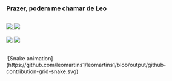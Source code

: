 ### Prazer, podem me chamar de Leo 

##

<div>
  <a href="https://github.com/rafaballerini">
  <img height="180em" src="https://github-readme-stats.vercel.app/api?username=leomartins1&show_icons=true&theme=dark&include_all_commits=true&count_private=true"/>
  <img height="180em" src="https://github-readme-stats.vercel.app/api/top-langs/?username=leomartins1&layout=compact&langs_count=7&theme=dark"/>
</div>
<div style="display: inline_block"><br>
  <a href = "mailto:leonardomartins07@gmail.com"><img src="https://img.shields.io/badge/-Gmail-%23333?style=for-the-badge&logo=gmail&logoColor=white" target="_blank"></a>
  <a href="https://www.linkedin.com/in/leomartins1" target="_blank"><img src="https://img.shields.io/badge/-LinkedIn-%230077B5?style=for-the-badge&logo=linkedin&logoColor=white" target="_blank"></a> 
</div>
  
  ##
  
<div>
  ![Snake animation](https://github.com/leomartins1/leomartins1/blob/output/github-contribution-grid-snake.svg)
 </div>
